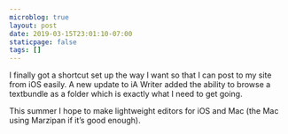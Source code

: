 ```yaml
---
microblog: true
layout: post
date: 2019-03-15T23:01:10-07:00
staticpage: false
tags: []
---
```

I finally got a shortcut set up the way I want so that I can post to my site from iOS easily. A new update to iA Writer added the ability to browse a textbundle as a folder which is exactly what I need to get going.

This summer I hope to make lightweight editors for iOS and Mac (the Mac using Marzipan if it’s good enough).